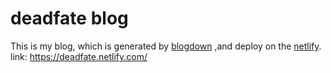 # deadfate blog  
This is my blog, which is generated by [blogdown](https://bookdown.org/yihui/blogdown/) ,and deploy on the [netlify](https://app.netlify.com/). <br>
link: https://deadfate.netlify.com/

